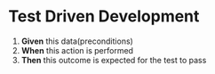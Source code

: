 # Test Driven Development
1. **Given** this data(preconditions)
2. **When** this action is performed
3. **Then** this outcome is expected for the test to pass
 
